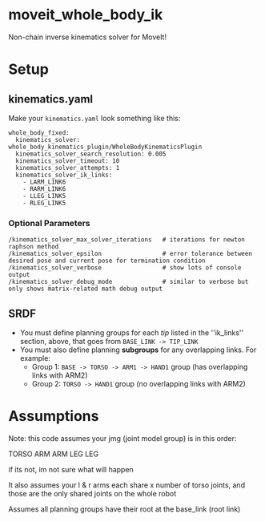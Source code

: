 moveit_whole_body_ik
====================

Non-chain inverse kinematics solver for MoveIt!

# Setup

## kinematics.yaml

Make your ``kinematics.yaml`` look something like this:

```
whole_body_fixed:
  kinematics_solver: whole_body_kinematics_plugin/WholeBodyKinematicsPlugin
  kinematics_solver_search_resolution: 0.005
  kinematics_solver_timeout: 10
  kinematics_solver_attempts: 1
  kinematics_solver_ik_links:
    - LARM_LINK6
    - RARM_LINK6
    - LLEG_LINK5
    - RLEG_LINK5
```

### Optional Parameters

```
/kinematics_solver_max_solver_iterations   # iterations for newton raphson method
/kinematics_solver_epsilon                 # error tolerance between desired pose and current pose for termination condition
/kinematics_solver_verbose                 # show lots of console output 
/kinematics_solver_debug_mode              # similar to verbose but only shows matrix-related math debug output
```

## SRDF

 - You must define planning groups for each *tip* listed in the ''ik_links'' section, above, that goes from ``BASE_LINK -> TIP_LINK``
 - You must also define planning **subgroups** for any overlapping links. For example:
   - Group 1: ``BASE -> TORSO -> ARM1 -> HAND1`` group (has overlapping links with ARM2)
   - Group 2: ``TORSO -> HAND1`` group (no overlapping links with ARM2)

# Assumptions

Note: this code assumes your jmg (joint model group) is in this order:

   TORSO
   ARM
   ARM
   LEG
   LEG

if its not, im not sure what will happen
   
It also assumes your l & r arms each share x number of torso joints, and those are the only shared joints on the whole robot
  
Assumes all planning groups have their root at the base_link (root link)

